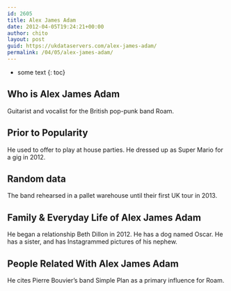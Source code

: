 ```yaml
---
id: 2605
title: Alex James Adam
date: 2012-04-05T19:24:21+00:00
author: chito
layout: post
guid: https://ukdataservers.com/alex-james-adam/
permalink: /04/05/alex-james-adam/
---
```


* some text
{: toc}


## Who is  Alex James Adam
                  
                  
                  
Guitarist and vocalist for the British pop-punk band Roam.
                  
                
                
                
## Prior to Popularity 
                  
                  
                  
He used to offer to play at house parties. He dressed up as Super Mario for a gig in 2012.
                  
                
                
                
## Random data 
                  
                  
                  
The band rehearsed in a pallet warehouse until their first UK tour in 2013.
                  
                
                
                
## Family & Everyday Life of Alex James Adam
                  
                  
                  
He began a relationship Beth Dillon in 2012. He has a dog named Oscar. He has a sister, and has Instagrammed pictures of his nephew. 
                  
                
                
                
## People Related With  Alex James Adam
                  
                  
                  
He cites Pierre Bouvier&#8217;s band Simple Plan as a primary influence for Roam.
                  
                
              
            
          
          
          
    
    
  
